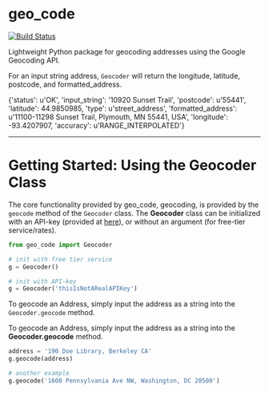 # geo_code

[![Build Status](https://travis-ci.org/jwilber/geo-code.svg?branch=master)](https://travis-ci.org/jwilber/geo-code)

Lightweight Python package for geocoding addresses using the Google Geocoding API.


For an input string address, `Geocoder` will return the longitude, latitude, postcode, and formatted_address.


{'status': u'OK', 'input_string': '10920 Sunset Trail', 'postcode': u'55441', 'latitude': 44.9850985, 'type': u'street_address', 'formatted_address': u'11100-11298 Sunset Trail, Plymouth, MN 55441, USA', 'longitude': -93.4207907, 'accuracy': u'RANGE_INTERPOLATED'}

***

# Getting Started: Using the Geocoder Class

The core functionality provided by geo_code, geocoding, is provided by the `geocode` method of the `Geocoder` class. 
The **Geocoder** class can be initialized with an API-key (provided at [here](https://console.developers.google.com/apis/)), or without an argument (for free-tier service/rates).

```Python
from geo_code import Geocoder

# init with free tier service
g = Geocoder()

# init with API-key
g = Geocoder('thisIsNotARealAPIKey')
```

To geocode an Address, simply input the address as a string into the `Geocoder.geocode` method.

To geocode an Address, simply input the address as a string into the **Geocoder.geocode** method.

```Python
address = '190 Doe Library, Berkeley CA'
g.geocode(address)

# another example
g.geocode('1600 Pennsylvania Ave NW, Washington, DC 20500')
```
